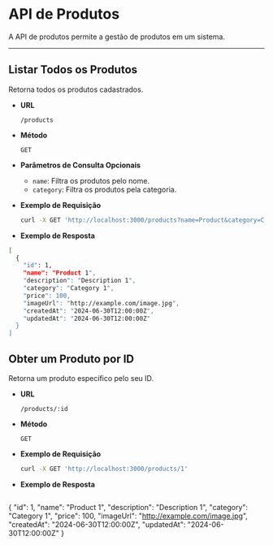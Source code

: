 # API de Produtos

A API de produtos permite a gestão de produtos em um sistema.

---

## Listar Todos os Produtos

Retorna todos os produtos cadastrados.

- **URL**

  `/products`

- **Método**

  `GET`

- **Parâmetros de Consulta Opcionais**

  - `name`: Filtra os produtos pelo nome.
  - `category`: Filtra os produtos pela categoria.

- **Exemplo de Requisição**

  ```bash
  curl -X GET 'http://localhost:3000/products?name=Product&category=Category'
  
- **Exemplo de Resposta**
```bash
[
  {
    "id": 1,
    "name": "Product 1",
    "description": "Description 1",
    "category": "Category 1",
    "price": 100,
    "imageUrl": "http://example.com/image.jpg",
    "createdAt": "2024-06-30T12:00:00Z",
    "updatedAt": "2024-06-30T12:00:00Z"
  }
]
```

## Obter um Produto por ID

Retorna um produto específico pelo seu ID.

- **URL**

  `/products/:id`

- **Método**

  `GET`
  
- **Exemplo de Requisição**

  ```bash
  curl -X GET 'http://localhost:3000/products/1'

- **Exemplo de Resposta**

  ```
{
  "id": 1,
  "name": "Product 1",
  "description": "Description 1",
  "category": "Category 1",
  "price": 100,
  "imageUrl": "http://example.com/image.jpg",
  "createdAt": "2024-06-30T12:00:00Z",
  "updatedAt": "2024-06-30T12:00:00Z"
}
  ```
